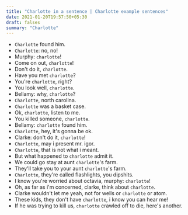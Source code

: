 ```yaml
---
title: "Charlotte in a sentence | Charlotte example sentences"
date: 2021-01-20T19:57:50+05:30
draft: falses
summary: "Charlotte"
---
```

- `Charlotte` found him.
- `Charlotte`: no, no!
- Murphy: `charlotte`!
- Come on out, `charlotte`!
- Don't do it, `charlotte`.
- Have you met `charlotte`?
- You're `charlotte`, right?
- You look well, `charlotte`.
- Bellamy: why, `charlotte`?
- `Charlotte`, north carolina.
- `Charlotte` was a basket case.
- Ok, `charlotte`, listen to me.
- You killed someone, `charlotte`.
- Bellamy: `charlotte` found him.
- `Charlotte`, hey, it's gonna be ok.
- Clarke: don't do it, `charlotte`!
- `Charlotte`, may i present mr. igor.
- `Charlotte`, that is not what i meant.
- But what happened to `charlotte` admit it.
- We could go stay at aunt `charlotte`'s farm.
- They'll take you to your aunt `charlotte`'s farm.
- `Charlotte`, they're called flashlights, you dipshits.
- I know you're worried about octavia, murphy: `charlotte`!
- Oh, as far as i'm concerned, clarke, think about `charlotte`.
- Clarke wouldn't let me yeah, not for wells or `charlotte` or atom.
- These kids, they don't have `charlotte`, i know you can hear me!
- If he was trying to kill us, `charlotte` crawled off to die, here's another.
                 
